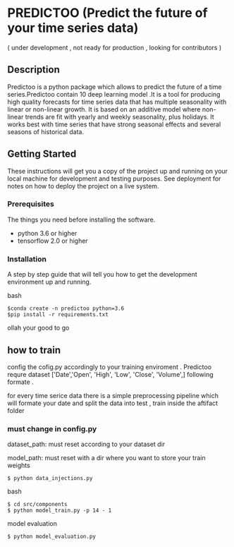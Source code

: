 # PREDICTOO (Predict the future of your time series data)
( under development , not ready for production , looking for contributors  )

## Description 

Predictoo is a python package which allows to predict the future of a time series.Predictoo contain 10 deep learning model .It is a tool for producing high quality forecasts for time series data that has multiple seasonality with linear or non-linear growth. It is based on an additive model where non-linear trends are fit with yearly and weekly seasonality, plus holidays. It works best with time series that have strong seasonal effects and several seasons of historical data.


## Getting Started

These instructions will get you a copy of the project up and running on your local machine for development and testing purposes. See deployment for notes on how to deploy the project on a live system.

### Prerequisites

The things you need before installing the software.

* python 3.6 or higher 
* tensorflow 2.0 or higher 



### Installation

A step by step guide that will tell you how to get the development environment up and running.

bash  
```
$conda create -n predictoo python=3.6
$pip install -r requirements.txt 

```
ollah your good to go 



## how to train 
config the cofig.py accordingly to your training enviroment . Predictoo requre dataset ['Date','Open', 'High', 'Low', 'Close', 'Volume',] following formate .

for every time serice data there is a simple preprocessing pipeline which will formate your date and split the data into test , train inside the aftifact folder 


### must change in config.py
dataset_path: must reset according to your dataset dir 
 
model_path: must reset with a dir where you want to store your train weights 


```
$ python data_injections.py
```

bash  
```
$ cd src/components
$ python model_train.py -p 14 - 1 

```
model evaluation 
```
$ python model_evaluation.py 
```


